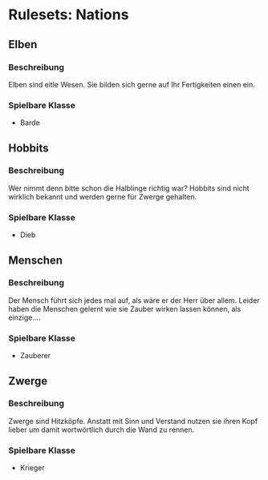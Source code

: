 # Rulesets: Nations

## Elben
### Beschreibung
Elben sind eitle Wesen. Sie bilden sich gerne auf Ihr Fertigkeiten einen ein. 
### Spielbare Klasse
- Barde

## Hobbits
### Beschreibung
Wer nimmt denn bitte schon die Halblinge richtig war? Hobbits sind nicht wirklich bekannt und werden gerne für Zwerge gehalten.
### Spielbare Klasse
- Dieb

## Menschen
### Beschreibung
Der Mensch führt sich jedes mal auf, als wäre er der Herr über allem. Leider haben die Menschen gelernt wie sie Zauber wirken lassen können, als einzige....
### Spielbare Klasse
- Zauberer

## Zwerge
### Beschreibung
Zwerge sind Hitzköpfe. Anstatt mit Sinn und Verstand nutzen sie ihren Kopf lieber um damit wortwörtlich durch die Wand zu rennen.
### Spielbare Klasse
- Krieger
